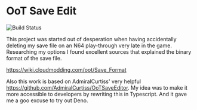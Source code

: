 # OoT Save Edit

![Build Status](https://github.com/calmez/oot-save-edit/actions/workflows/main.yml/badge.svg)

This project was started out of desperation when having accidentally deleting my
save file on an N64 play-through very late in the game. Researching my options I
found excellent sources that explained the binary format of the save file.

https://wiki.cloudmodding.com/oot/Save_Format

Also this work is based on AdmiralCurtiss' very helpful
https://github.com/AdmiralCurtiss/OoTSaveEditor. My idea was to make it more
accessible to developers by rewriting this in Typescript. And it gave me a goo
excuse to try out Deno.
